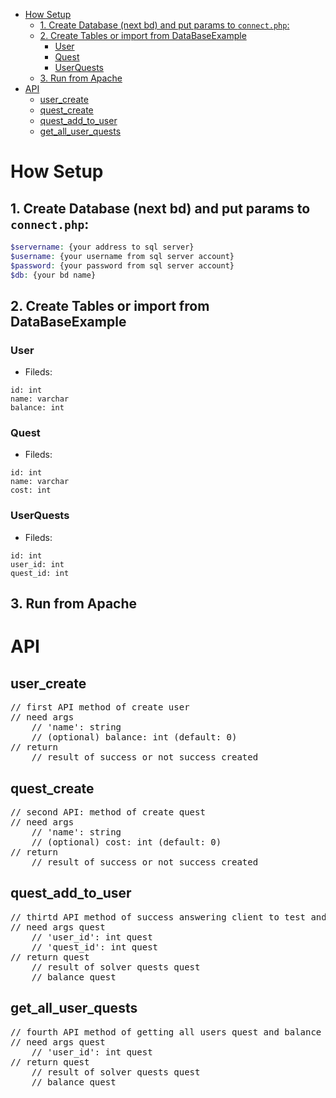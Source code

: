 - [How Setup](#how-setup)
  - [1. Create Database (next bd) and put params to `connect.php`:](#1-create-database-next-bd-and-put-params-to-connectphp)
  - [2. Create Tables or import from DataBaseExample](#2-create-tables-or-import-from-databaseexample)
    - [User](#user)
    - [Quest](#quest)
    - [UserQuests](#userquests)
  - [3. Run from Apache](#3-run-from-apache)
- [API](#api)
  - [user\_create](#user_create)
  - [quest\_create](#quest_create)
  - [quest\_add\_to\_user](#quest_add_to_user)
  - [get\_all\_user\_quests](#get_all_user_quests)




# How Setup

## 1. Create Database (next bd) and put params to `connect.php`:
```php
$servername: {your address to sql server}
$username: {your username from sql server account}
$password: {your password from sql server account}
$db: {your bd name}
```


## 2. Create Tables or import from DataBaseExample

### User

- Fileds:

```mysql
id: int
name: varchar
balance: int
```


### Quest

- Fileds:

```mysql
id: int
name: varchar
cost: int
```




### UserQuests

- Fileds:

```mysql
id: int
user_id: int
quest_id: int
```

## 3. Run from Apache



# API

## user_create
<pre>
// first API method of create user
// need args
    // 'name': string
    // (optional) balance: int (default: 0)
// return 
    // result of success or not success created
</pre>

## quest_create
<pre>
// second API: method of create quest
// need args
    // 'name': string
    // (optional) cost: int (default: 0)
// return 
    // result of success or not success created
</pre>

## quest_add_to_user
<pre>
// thirtd API method of success answering client to test and updating of solved quests of gived user quest
// need args quest
    // 'user_id': int quest
    // 'quest_id': int quest
// return quest
    // result of solver quests quest
    // balance quest
</pre>

## get_all_user_quests
<pre>
// fourth API method of getting all users quest and balance quest
// need args quest
    // 'user_id': int quest
// return quest
    // result of solver quests quest
    // balance quest
</pre>